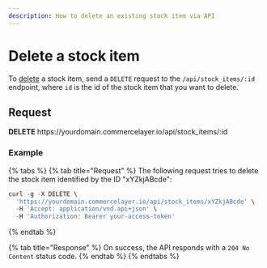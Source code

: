 ```yaml
---
description: How to delete an existing stock item via API
---
```


# Delete a stock item

To <a href="https://docs.commercelayer.io/developers/deleting-resources" target="_blank">delete</a> a stock item, send a `DELETE` request to the `/api/stock_items/:id` endpoint, where `id` is the id of the stock item that you want to delete.

## Request

**DELETE** https://<i></i>yourdomain.commercelayer.io/api/stock_items/:id

### Example

{% tabs %}
{% tab title="Request" %}
The following request tries to delete the stock item identified by the ID "xYZkjABcde":

```javascript
curl -g -X DELETE \
  'https://yourdomain.commercelayer.io/api/stock_items/xYZkjABcde' \
  -H 'Accept: application/vnd.api+json' \
  -H 'Authorization: Bearer your-access-token'
```
{% endtab %}

{% tab title="Response" %}
On success, the API responds with a `204 No Content` status code.
{% endtab %}
{% endtabs %}

